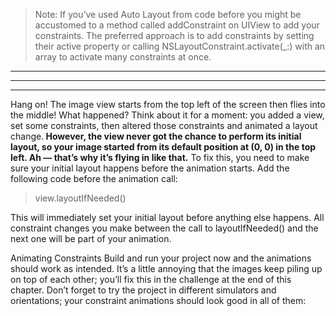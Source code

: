 > Note: If you’ve used Auto Layout from code before you might be accustomed to a method called addConstraint on UIView to add your constraints.
The preferred approach is to add constraints by setting their active property or calling NSLayoutConstraint.activate(_:) with an array to activate many constraints at once.


<hr>

<hr>


<hr>



Hang on! The image view starts from the top left of the screen then flies into the middle! What happened?
Think about it for a moment: you added a view, set some constraints, then altered those constraints and animated a layout change.<strong> However, the view never got the chance to perform its initial layout, so your image started from its default position at (0, 0) in the top left. Ah — that’s why it’s flying in like that.</strong>
To fix this, you need to make sure your initial layout happens before the animation starts. Add the following code before the animation call:



>   view.layoutIfNeeded()


This will immediately set your initial layout before anything else happens. All constraint changes you make between the call to layoutIfNeeded() and the next one will be part of your animation.
 

Animating Constraints Build and run your project now and the animations should work as intended.
It’s a little annoying that the images keep piling up on top of each other; you’ll fix this in the challenge at the end of this chapter.
Don’t forget to try the project in different simulators and orientations; your constraint animations should look good in all of them:
